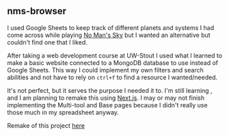 ## nms-browser

I used Google Sheets to keep track of different planets and systems I had come across while playing [No Man's Sky](https://www.nomanssky.com/) but I wanted an alternative but couldn't find one that I liked.

After taking a web development course at UW-Stout I used what I learned to make a basic website connected to a MongoDB database to use instead of Google Sheets. This way I could implement my own filters and search abilities and not have to rely on `ctrl+f` to find a resource I wanted/needed.

It's not perfect, but it serves the purpose I needed it to. I'm still learning , and I am planning to remake this using [Next.js](https://nextjs.org/). I may or may not finish implementing the Multi-tool and Base pages because I didn't really use those much in my spreadsheet anyway.

Remake of this project [here](https://github.com/ShockDexterity/nms-browser-next/)
